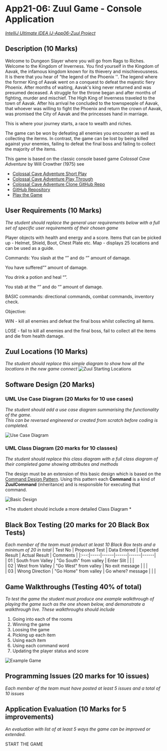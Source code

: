 # App21-06: Zuul Game - Console Application
*[IntelliJ Ultimate IDEA IJ-App06-Zuul Project](https://github.com/BNU-CO452/BlueJ-Apps)*

## Description (10 Marks)

Welcome to Dungeon Slayer where you will go from Rags to Riches. Welcome to the Kingdom of Inverness. You find yourself in the Kingdom of Aavak, the infamous kingdom known for its thievery and mischievousness. It is there that you hear of “the legend of the Phoenix ''. The legend where the former King of Aavak went on a conquest to defeat the majestic fiery Phoenix. After months of waiting, Aavak's king never returned and was presumed deceased. A struggle for the throne began and after months of fighting, murder and mischief. The High King of Inverness traveled to the town of Aavak. After his arrival he concluded to the townspeople of Aavak, that whoever was willing to fight the Phoenix and return the crown of Aavak, was promised the City of Aavak and the princesses hand in marriage. 

This is where your journey starts, a race to wealth and riches.


The game can be won by defeating all enemies you encounter as well as collecting the iterms. In contrast, the game can be lost by being killed against your enemies, failing to defeat the final boss and failing to collect the majority of the items. 


This game is based on the classic console based game  *Colossal Cave Adventure* by Will Crowther (1975) see
  
* [Colossal Cave Adventure Short Play](https://www.youtube.com/watch?v=sfGrPM5Bxeo&ab_channel=FridayNightArcade)     
* [Colossal Cave Adventure Play Through](https://www.youtube.com/watch?v=O3etkSoHrR8&ab_channel=GladeSwope)      
* [Colossal Cave Adventure Clone GitHub Repo](https://www.youtube.com/watch?v=UFu1WGJP6rQ&ab_channel=RedHatDeveloper)  
* [GitHub Repository](https://github.com/tvall43/open-adventure)   
* [Play the Game](https://grack.com/demos/adventure/)

## User Requirements (10 Marks)
*The student should replace the general user requirements below with a full set of specific user requirements of their chosen game* 

Player objects with health and energy and a score.
Items that can be picked up - Helmet, Shield, Boot, Chest Plate etc.
Map - displays 25 locations and can be used as a guide.

Commands:
You slash at the “” and do “” amount of damage.

You have suffered”” amount of damage.

You drink a potion and heal “”.

You stab at the “” and do “” amount of damage.

BASIC commands: directional commands, combat commands, inventory check.

Objective: 

WIN - kill all enemies and defeat the final boss whilst collecting all items. 

LOSE - fail to kill all enemies and the final boss, fail to collect all the items and die from health damage.



## Zuul Locations (10 Marks)
*The student should replace this simple diagram to show how all the locations in the new game connect*
![Zuul Starting Locations](https://github.com/BNU-CO452/BlueJ-Apps/blob/master/images/Zuul-00.jpg)

## Software Design (20 Marks)

### UML Use Case Diagram (20 Marks for 10 use cases)
*The student should add a use case diagram summarising the functionality of the game.  
This can be reversed engineered or created from scratch before coding is completed.* 

![Use Case Diagram](https://github.com/BNU-CO452/BlueJ-Apps/blob/master/images/App06%20Use%20Cases.jpg)  

### UML Class Diagram (20 marks for 10 classes)
*The student should replace this class diagram with a full class diagram of their completed game showing attributes and methods* 

The design must be an extension of this basic design which is based on the [Command Design Pattern](https://refactoring.guru/design-patterns/command).
Using this pattern each **Command** is a kind of **ZuulCommand** (inheritance) and is responsible for executing that command.

![Basic Design](https://github.com/BNU-CO452/BlueJ-Apps/blob/master/images/App21-06%20Classes.jpg)

*The student should include a more detailed Class Diagram *

## Black Box Testing (20 marks for 20 Black Box Tests)
*Each member of the team must product at least 10 Black Box tests and a minimum of 20 in total*
| Test No | Proposed Test | Data Entered | Expected Result | Actual Result | Comments |
|:---:|-----|------|------|------|------|    
| 01 | South from Valley  | "Go South" from valley | Enter Slit |  | |    
| 02 | West from Valley | "Go West" from valley | No exit message |  | |    
| 03 | Wrong Direction | "Go Home" from valley | Go where? message |  | |    
## Game Walkthroughs (Testing 40% of total)

*To test the game the student must produce one example walkthrough of playing the game such as the one shown below, and demonstrate a walkthrough live.
These walkthroughs should include*

1. Going into each of the rooms
2. Winning the game
3. Loosing the game
4. Picking up each item
5. Using each item
6. Using each command word
7. Updating the player status and score
   
![Example Game](https://github.com/BNU-CO452/BlueJ-Apps/blob/master/images/Zuul-01.jpg)

## Programming Issues (20 marks for 10 issues)
*Each member of the team must have posted at least 5 issues and a total of 10 issues*

## Application Evaluation (10 Marks for 5 improvements)
*An evaluation with list of at least 5 ways the game can be improved or extended.*

START THE GAME
